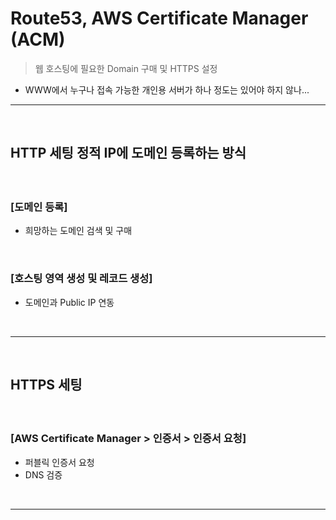 # Route53, AWS Certificate Manager (ACM)
> 웹 호스팅에 필요한 Domain 구매 및 HTTPS 설정
* WWW에서 누구나 접속 가능한 개인용 서버가 하나 정도는 있어야 하지 않나...

<hr>
<br>

## HTTP 세팅 정적 IP에 도메인 등록하는 방식
#### 

<br>

### [도메인 등록]
* 희망하는 도메인 검색 및 구매

<br>

### [호스팅 영역 생성 및 레코드 생성]
* 도메인과 Public IP 연동

<br>
<hr>
<br>

## HTTPS 세팅
#### 

<br>

### [AWS Certificate Manager > 인증서 > 인증서 요청]
* 퍼블릭 인증서 요청
* DNS 검증

<br>
<hr>
<br>
